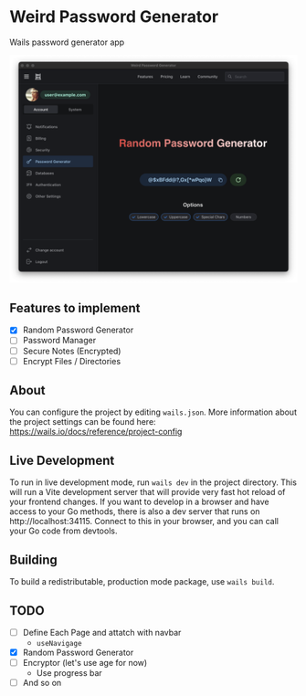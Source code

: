 # Weird Password Generator

Wails password generator app

![Image](./screenshot/rpg.png)

## Features to implement

- [x] Random Password Generator
- [ ] Password Manager
- [ ] Secure Notes (Encrypted)
- [ ] Encrypt Files / Directories

## About

You can configure the project by editing `wails.json`. More information about the project settings can be found
here: https://wails.io/docs/reference/project-config

## Live Development

To run in live development mode, run `wails dev` in the project directory. This will run a Vite development
server that will provide very fast hot reload of your frontend changes. If you want to develop in a browser
and have access to your Go methods, there is also a dev server that runs on http://localhost:34115. Connect
to this in your browser, and you can call your Go code from devtools.

## Building

To build a redistributable, production mode package, use `wails build`.

## TODO

- [ ] Define Each Page and attatch with navbar
  - `useNavigage`
- [x] Random Password Generator
- [ ] Encryptor (let's use age for now)
  - Use progress bar
- [ ] And so on
